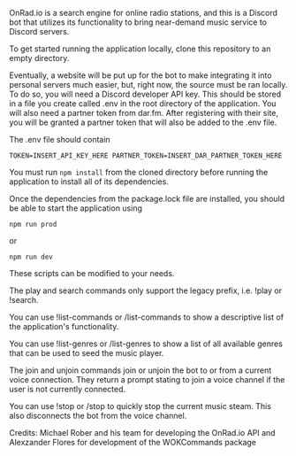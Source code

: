 OnRad.io is a search engine for online radio stations, and this is a Discord bot that utilizes its functionality to bring near-demand music service to Discord servers.

To get started running the application locally, clone this repository to an empty directory.

Eventually, a website will be put up for the bot to make integrating it into personal servers much easier, but, right now, the source must be ran locally. To do so, you will need a Discord 
developer API key. This should be stored in a file you create called .env in the root directory of the application. You will also need a partner token from dar.fm. After 
registering with their site, you will be granted a partner token that will also be added to the .env file.

The .env file should contain

`TOKEN=INSERT_API_KEY_HERE
 PARTNER_TOKEN=INSERT_DAR_PARTNER_TOKEN_HERE`

You must run `npm install` from the cloned directory before running the application to install all of its dependencies.

Once the dependencies from the package.lock file are installed, you should be able to start the application using

`npm run prod`

or

`npm run dev`

These scripts can be modified to your needs.

The play and search commands only support the legacy prefix, i.e. !play or !search.

You can use !list-commands or /list-commands to show a descriptive list of the application's functionality.

You can use !list-genres or /list-genres to show a list of all available genres that can be used to seed the music player.

The join and unjoin commands join or unjoin the bot to or from a current voice connection. They return a prompt stating to join a voice channel if the user is not currently connected.

You can use !stop or /stop to quickly stop the current music steam. This also disconnects the bot from the voice channel.

Credits:
Michael Rober and his team for developing the OnRad.io API and 
Alexzander Flores for development of the WOKCommands package
